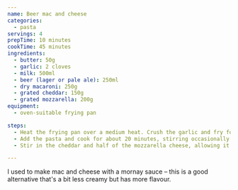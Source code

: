```yaml
---
name: Beer mac and cheese
categories:
  - pasta
servings: 4
prepTime: 10 minutes
cookTime: 45 minutes
ingredients:
  - butter: 50g
  - garlic: 2 cloves
  - milk: 500ml
  - beer (lager or pale ale): 250ml
  - dry macaroni: 250g
  - grated cheddar: 150g
  - grated mozzarella: 200g
equipment:
  - oven-suitable frying pan

steps:
  - Heat the frying pan over a medium heat. Crush the garlic and fry for about 2 minutes. Pour in the milk and beer, then bring to a simmer.
  - Add the pasta and cook for about 20 minutes, stirring occasionally until cooked through.
  - Stir in the cheddar and half of the mozzarella cheese, allowing it to melt into the sauce. When it's combined, sprinkle the rest of the mozzarella on top, and place under a hot grill for about 10 minutes, until brown and melted on top.

---
```


I used to make mac and cheese with a mornay sauce – this is a good alternative that's a bit less creamy but has more flavour.

